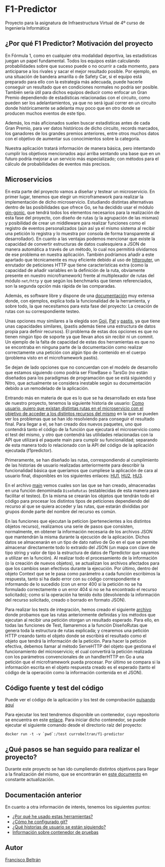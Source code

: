 # F1-Predictor
Proyecto para la asignatura de Infraestructura Virtual de 4º curso de Ingeniería Informática

## ¿Por qué F1 Predictor? Motivación del proyecto

En Fórmula 1, como en cualquier otra modalidad deportiva, las estadísticas juegan un papel fundamental. Todos los equipos están calculando probabilidades sobre que suceso puede o no ocurrir a cada momento, para anticiparse a los rivales y sacar el mejor resultado posible. Por ejemplo, en una situación de bandera amarilla o de Safety Car, si el equipo está preparado para ello con la estrategia más adecuada, puede hacerle conseguir un resultado que en condiciones normales no podría ser posible. También sería útil para dichos equipos deducir como enfocar un Gran Premio dependiendo de estadísticas relacionadas con el circuito, como pueden ser los adelantamientos, ya que no será igual correr en un circuito donde históricamente se adelanta muy poco que en otro donde se producen muchos eventos de este tipo.

Además, los más aficionados suelen buscar estadísticas antes de cada Gran Premio, para ver datos históricos de dicho circuito, records marcados, los ganadores de los grandes premios anteriores, entre otros muchos datos con el objetivo de aumentar sus conocimientos sobre la categoría.

Nuestra aplicación tratará información de manera básica, pero intentando cumplir los objetivos mencionados aquí arriba sentando una base que en un futuro podría mejorar a un servicio más especializado; con métodos para el cálculo de probabilidades de eventos más precisos.

## Microservicios

En esta parte del proyecto vamos a diseñar y testear un microservicio. En primer lugar, tenemos que elegir un microframework para realizar la implementación de dicho microservicio. Estudiando distintas alternativas dentro de las posibilidades que ofrece Go, se ha decidido usar el módulo [gin-gonic](https://github.com/gin-gonic/gin), que tendrá todos los elementos necesarios para la realización de esta fase del proyecto, con diseño de rutas (y la agrupación de las mismas) y posibilidad de crear un middleware para realizar funciones como el registro de eventos personalizados (aún así ya el mismo sistema al recibir una petición lo registra y lo muestra por consola de forma transparente al desarrollador). En cuanto a las ventajas podemos mencionar que existe la capacidad de convertir estructuras de datos cualesquiera a JSON de manera automática a través de un método, lo cual nos permitirá olvidarnos de ese problema en nuestra aplicación. También podríamos añadir a este apartado que técnicamente es muy eficiente debido al uso de [httprouter](https://github.com/julienschmidt/httprouter), un enrutador de peticiones HTTP que tiene características extra (como la capacidad de añadir variables en la definición de la ruta, obviamente presente en nuestro microframework) frente al multiplexador de rutas del módulo `net/http` y que según los benchmarks que tienen referenciados, son la segunda opción más rápida de las comparadas.

Además, es software libre y dispone de una [documentación](https://gin-gonic.com/docs/) muy extensa donde, con ejemplos, explica toda la funcionalidad de la herramienta, y sobre todo, la que necesitamos para esta fase del proyecto: La creación de rutas con su correspondiente testeo.

Unas opciones muy similares a la elegida son [Goji](https://github.com/goji/goji), [Pat](https://github.com/bmizerany/pat) y [pastis](https://github.com/guregodevo/pastis), ya que tiene unas capacidades similares, (pastis además tiene una estructura de datos propia para definir recursos). El problema de estas dos opciones es que no tienen ningún tipo de soporte ya que llevan años sin recibir ni un commit. Un ejemplo de la falta de capacidad de estas dos herramientas es que no se encontraba en ninguna parte de la documentación como realizar correctamente una petición con algún tipo de contenido en el cuerpo (problema visto en el microframework pastis).

Se dejan de lado opciones que no concuerdan con el modelo de desarrollo que estamos siguiendo como podría ser FlowBase o TarsGo (no están diseñados para los paradigmas de programación que se está siguiendo) y Nitro, que actualmente se considera inestable según su documentación debido a un remodelado de la aplicación.

Entrando más en materia de que es lo que se ha desarrollado en esta fase de nuestro proyecto, tenemos la siguiente historia de usuario: [Como usuario, quiero que existan distintas rutas en el microservicio con el objetivo de acceder a los distintos recursos del mismo](https://github.com/currobeltran/F1-Predictor/issues/71) en la que se pueden ver los problemas que se han ido resolviendo para conseguir el resultado final. Para llegar a el, se han creado dos nuevos paquetes, uno que contendrá tanto el código de la función que ejecutará el microservicio como el test del mismo, y otro que contendrá las utilidades relacionadas con la API que utilizará el paquete main para cumplir su funcionalidad; separando de esta manera todo lo relacionado con la API del código de la aplicación ejecutada (f1predictor).

Primeramente, se han diseñado las rutas, correspondiendo al cumplimiento de las historias de usuario realizadas anteriormente para describir la funcionalidad básica que queríamos que cumpliese la aplicación de cara al usuario final, disponibles en los siguientes enlaces: [HU1](https://github.com/currobeltran/F1-Predictor/issues/3), [HU2](https://github.com/currobeltran/F1-Predictor/issues/4), [HU3](https://github.com/currobeltran/F1-Predictor/issues/5).

En el archivo [main](./src/main/main.go) vemos cuales son las que se han creado, almacenadas en una función denominada `DiseñoRutas` (establecidas de esta manera para facilitar el testeo). En la misma se crearán los objetos que tendrán todo el código para procesar los distintos tipos de peticiones dependiendo del recurso al que se quiera acceder y las rutas, que estarán divididas por grupos donde parte del nombre del recurso es común.

En las funciones que ejecutan la peticion (pertenecientes a los distintos objetos recurso), realizamos una serie de pasos que consisten, normalmente, en obtener la información necesaria de los archivos JSON que mantendrán la misma durante la ejecución de la aplicación. Dichos datos se almacenarán en un tipo de dato nativo de Go en el que se permite almacenar directamente todo lo extraido del JSON (un mapa con clave de tipo string y valor de tipo la estructura de datos de f1predictor que vayamos a utilizar en la función). Al realizar todo el procesamiento de la información (o la creación de nuevos objetos), se actualizan los archivos afectados para que los cambios sean efectivos durante la ejecución. Por último, dentro del objeto Context que se le pasa como parámetro a cada función escribimos la respuesta, tanto si ha dado error con su código correspondiente e informando de lo sucedido (con un error 400 si la petición no se ha formulado correctamente o un error 404 si no se ha encontrado el recurso solicitado); como si la operación ha tenido éxito (devolviendo la información del recurso solicitado, creado o borrado en formato JSON).

Para realizar los tests de integración, hemos creado el siguiente [archivo](./src/main/main_test.go) donde probamos que las rutas anteriormente definidas y los métodos que ejecutan al recibir una petición otorgan un resultado esperado. Para ello, en todas las funciones de Test, llamaremos a la función DiseñoRutas que genera toda la estructura de rutas explicada; y crearemos una petición HTTP creando tanto el objeto donde se escribirá el resultado como el objeto que tendrá la información de la petición. Para hacer la petición efectiva, debemos llamar al método ServeHTTP del objeto que gestiona el funcionamiento del microservicio; el cual convertirá la petición realizada con los parámetros convencionales de un handlerHTTP en Go a una petición que el microframework pueda procesar. Por último se compara si la información escrita en el objeto respuesta creado es el esperado (tanto el código de la operación como la información contenida en el JSON).

## Código fuente y test del código

Puede ver el código de la aplicación y los test de comprobación [pulsando aquí](https://github.com/currobeltran/F1-Predictor/tree/master/src/f1predictor)

Para ejecutar los test tendremos disponible un contenedor, cuyo repositorio se encuentra en este [enlace](https://hub.docker.com/r/currobeltran/f1-predictor). Para iniciar dicho contenedor, se puede ejecutar el siguiente comando desde el directorio raíz del proyecto:

```shell
docker run -t -v `pwd`:/test currobeltran/f1-predictor
```

## ¿Qué pasos se han seguido para realizar el proyecto?

Durante este proyecto se han ido cumpliendo distintos objetivos para llegar a la finalización del mismo, que se encontrarán en [este documento](./docs/pasosrealizados.md) en constante actualización.

## Documentación anterior

En cuanto a otra información de interés, tenemos los siguientes puntos:

- [¿Por qué he usado estas herramientas?](./docs/herramientas.md)
- [¿Cómo he configurado git?](./docs/configuracion.md)
- [¿Qué historias de usuario se están siguiendo?](./docs/hu.md)
- [Información sobre contenedor de pruebas](./docs/docker.md)

## Autor

[Francisco Beltrán](https://github.com/currobeltran)
